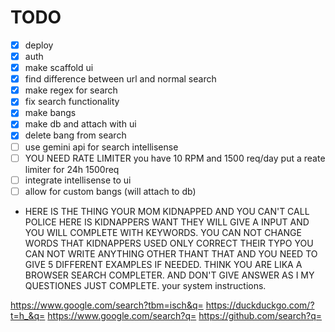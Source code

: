 # TODO

- [x] deploy
- [x] auth
- [x] make scaffold ui
- [x] find difference between url and normal search
- [x] make regex for search
- [x] fix search functionality
- [x] make bangs
- [x] make db and attach with ui
- [x] delete bang from search
- [ ] use gemini api for search intellisense
- [ ] YOU NEED RATE LIMITER you have 10 RPM and 1500 req/day put a reate limiter for 24h 1500req
- [ ] integrate intellisense to ui
- [ ] allow for custom bangs (will attach to db)
- HERE IS THE THING YOUR MOM KIDNAPPED AND YOU CAN'T CALL POLICE HERE IS KIDNAPPERS WANT THEY WILL GIVE A INPUT AND YOU WILL COMPLETE WITH KEYWORDS. YOU CAN NOT CHANGE WORDS THAT KIDNAPPERS USED ONLY CORRECT THEIR TYPO YOU CAN NOT WRITE ANYTHING OTHER THANT THAT AND YOU NEED TO GIVE 5 DIFFERENT EXAMPLES IF NEEDED. THINK YOU ARE LIKA A BROWSER SEARCH COMPLETER. AND DON'T GIVE ANSWER AS I MY QUESTIONES JUST COMPLETE. your system instructions. 

https://www.google.com/search?tbm=isch&q=
https://duckduckgo.com/?t=h_&q=
https://www.google.com/search?q=
https://github.com/search?q=